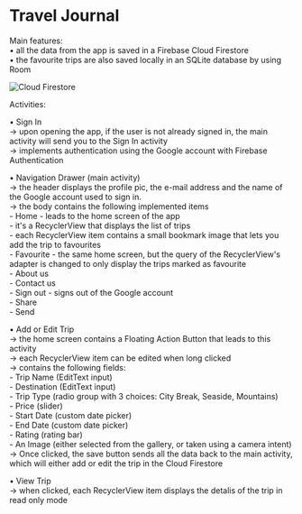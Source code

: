 # Travel Journal

Main features:  
• all the data from the app is saved in a Firebase Cloud Firestore  
• the favourite trips are also saved locally in an SQLite database by using Room  

![Cloud Firestore](https://lh3.googleusercontent.com/eRwlHtZW-jB7zj9ixyhQaCKYGjFVsqENYC4sGFgMdLNM3pXvePfEsG8wN3n1Dwjc8Dq6g77Y-J56mxnvS-DPOJeuFs2_ZZeJuXDaELy_AeN2FtKXp5Yue8GBKVYFoL1LtupwOlu1zNQ_y3ovLvUd2fwKNsWCuIvWbKJ4WC5CwhbKNX45B5-6c6Ao-Dlu58plwHiL7EtixxzZDJ4hXwoMxkgSrkRTvYH5RJHhSHkKdX65LpsGWdVT_i_9yg9hb_zjqkvRHL9isiJjf8zoYYfM63xMcT7bRK7LvjpRL6y6rrPc0eXk3_g5JD3-1vKuwH1CHnRKX7SPayMMpLu2GY2bLECb262EHCP8cvc1M3ecqWtRoePY02zt7k69PSU37ck4eWMoOEfgbLcYZtA_9W1brJqA6F_sTZyI2But2gucLc149oBKp2PS_0hyuyz-I4o20qwfd-4ClKqvXBmto07k5tEhENi-9y2M5nTsbq_Icth7r7x_ZqI6OsA77lCkkfhn9DGn9SNbv8mX8OqF_uG5D1Upqyv1EK_jAXXYV45yDCjZ6JclMKdvYBdqlmzfmzjo-q5wPtmDYw6S7gVJJ9gL495_unzdJ0u4NBp1Bxu343U-RNbrCI9YG38mSDF4VgkeJ0Sn2ipHcmR6uxrX_8j-3kiNTWddwmY=w1530-h735-no)

Activities:  
  
 • Sign In  
  -> upon opening the app, if the user is not already signed in, the main activity will send you to the Sign In activity  
  -> implements authentication using the Google account with Firebase Authentication  
    
• Navigation Drawer (main activity)  
  -> the header displays the profile pic, the e-mail address and the name of the Google account used to sign in.  
  -> the body contains the following implemented items  
    - Home - leads to the home screen of the app  
           - it's a RecyclerView that displays the list of trips  
           - each RecyclerView item contains a small bookmark image that lets you add the trip to favourites  
    - Favourite - the same home screen, but the query of the RecyclerView's adapter is changed to only display the trips marked as favourite  
    - About us  
    - Contact us  
    - Sign out - signs out of the Google account  
    - Share  
    - Send  
      
• Add or Edit Trip  
  -> the home screen contains a Floating Action Button that leads to this activity  
  -> each RecyclerView item can be edited when long clicked  
  -> contains the following fields:  
    - Trip Name (EditText input)  
    - Destination (EditText input)  
    - Trip Type (radio group with 3 choices: City Break, Seaside, Mountains)  
    - Price (slider)  
    - Start Date (custom date picker)  
    - End Date (custom date picker)  
    - Rating (rating bar)  
    - An Image (either selected from the gallery, or taken using a camera intent)  
  -> Once clicked, the save button sends all the data back to the main activity, which will either add or edit the trip in the Cloud Firestore  
   
 • View Trip  
  -> when clicked, each RecyclerView item displays the detalis of the trip in read only mode  
  
    
